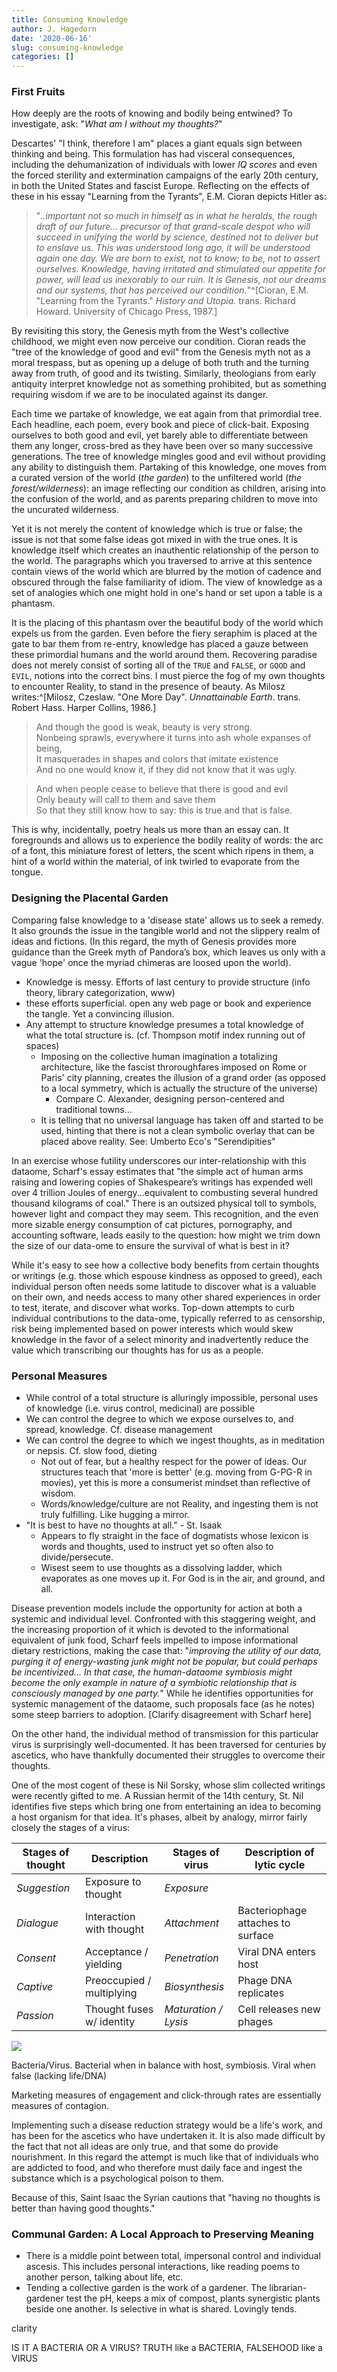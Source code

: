 ```yaml
---
title: Consuming Knowledge
author: J. Hagedorn
date: '2020-06-16'
slug: consuming-knowledge
categories: []
---
```


### First Fruits

How deeply are the roots of knowing and bodily being entwined?  To investigate, ask: "*What am I without my thoughts?*"  

Descartes' "I think, therefore I am" places a giant equals sign between thinking and being.  This formulation has had visceral consequences, including the dehumanization of individuals with lower *IQ scores* and even the forced sterility and extermination campaigns of the early 20th century, in both the United States and fascist Europe.  Reflecting on the effects of these in his essay "Learning from the Tyrants", E.M. Cioran depicts Hitler as: 

> "*..important not so much in himself as in what he heralds, the rough draft of our future... precursor of that grand-scale despot who will succeed in unifying the world by science, destined not to deliver but to enslave us.  This was understood long ago, it will be understood again one day.  We are born to exist, not to know; to be, not to assert ourselves.  Knowledge, having irritated and stimulated our appetite for power, will lead us inexorably to our ruin.  It is Genesis, not our dreams and our systems, that has perceived our condition.*"^[Cioran, E.M. "Learning from the Tyrants." *History and Utopia.* trans. Richard Howard. University of Chicago Press, 1987.]

By revisiting this story, the Genesis myth from the West's collective childhood, we might even now perceive our condition.  Cioran reads the "tree of the knowledge of good and evil" from the Genesis myth not as a moral trespass, but as opening up a deluge of both truth and the turning away from truth, of good and its twisting. Similarly, theologians from early antiquity interpret knowledge not as something prohibited, but as something requiring wisdom if we are to be inoculated against its danger.

Each time we partake of knowledge, we eat again from that primordial tree.  Each headline, each poem, every book and piece of click-bait.  Exposing ourselves to both good and evil, yet barely able to differentiate between them any longer, cross-bred as they have been over so many successive generations.  The tree of knowledge mingles good and evil without providing any ability to distinguish them.  Partaking of this knowledge, one moves from a curated version of the world (*the garden*) to the unfiltered world (*the forest/wilderness*): an image reflecting our condition as children, arising into the confusion of the world, and as parents preparing children to move into the uncurated wilderness.

Yet it is not merely the content of knowledge which is true or false; the issue is not that some false ideas got mixed in with the true ones.  It is knowledge itself which creates an inauthentic relationship of the person to the world.  The paragraphs which you traversed to arrive at this sentence contain views of the world which are blurred by the motion of cadence and obscured through the false familiarity of idiom. The view of knowledge as a set of analogies which one might hold in one's hand or set upon a table is a phantasm.

It is the placing of this phantasm over the beautiful body of the world which expels us from the garden.  Even before the fiery seraphim is placed at the gate to bar them from re-entry, knowledge has placed a gauze between these primordial humans and the world around them.  Recovering paradise does not merely consist of sorting all of the `TRUE` and `FALSE`, or `GOOD` and `EVIL`, notions into the correct bins.  I must pierce the fog of my own thoughts to encounter Reality, to stand in the presence of beauty.  As Milosz writes:^[Milosz, Czeslaw.  "One More Day". *Unnattainable Earth*. trans. Robert Hass.  Harper Collins, 1986.]

> And though the good is weak, beauty is very strong.  
Nonbeing sprawls, everywhere it turns into ash whole expanses of being,  
It masquerades in shapes and colors that imitate existence  
And no one would know it, if they did not know that it was ugly.  
  
> And when people cease to believe that there is good and evil  
Only beauty will call to them and save them  
So that they still know how to say: this is true and that is false.  

This is why, incidentally, poetry heals us more than an essay can.  It foregrounds and allows us to experience the bodily reality of words: the arc of a font, this miniature forest of letters, the scent which ripens in them, a hint of a world within the material, of ink twirled to evaporate from the tongue.

### Designing the Placental Garden

Comparing false knowledge to a 'disease state' allows us to seek a remedy. It also grounds the issue in the tangible world and not the slippery realm of ideas and fictions. (In this regard, the myth of Genesis provides more guidance than the Greek myth of Pandora’s box, which leaves us only with a vague 'hope' once the myriad chimeras are loosed upon the world).

  - Knowledge is messy.  Efforts of last century to provide structure (info theory, library categorization, www) 
  - these efforts superficial. open any web page or book and experience the tangle.  Yet a convincing illusion.
  - Any attempt to structure knowledge presumes a total knowledge of what the total structure is. (cf. Thompson motif index running out of spaces) 
    - Imposing on the collective human imagination a totalizing architecture, like the fascist throroughfares imposed on Rome or Paris' city planning, creates the illusion of a grand order (as opposed to a local symmetry, which is actually the structure of the universe)
      - Compare C. Alexander, designing person-centered and traditional towns...
    - It is telling that no universal language has taken off and started to be used, hinting that there is not a clean symbolic overlay that can be placed above reality.  See: Umberto Eco's "Serendipities"

In an exercise whose futility underscores our inter-relationship with this dataome, Scharf's essay estimates that "the simple act of human arms raising and lowering copies of Shakespeare’s writings has expended well over 4 trillion Joules of energy...equivalent to combusting several hundred thousand kilograms of coal."  There is an outsized physical toll to symbols, however light and compact they may seem.  This recognition, and the even more sizable energy consumption of cat pictures, pornography, and accounting software, leads easily to the question: how might we trim down the size of our data-ome to ensure the survival of what is best in it?

While it's easy to see how a collective body benefits from certain thoughts or writings (e.g. those which espouse kindness as opposed to greed), each individual person often needs some latitude to discover what is a valuable on their own, and needs access to many other shared experiences in order to test, iterate, and discover what works.  Top-down attempts to curb individual contributions to the data-ome, typically referred to as censorship, risk being implemented based on power interests which would skew knowledge in the favor of a select minority and inadvertently reduce the value which transcribing our thoughts has for us as a people. 

### Personal Measures
  - While control of a total structure is alluringly impossible, personal uses of knowledge (i.e. virus control, medicinal) are possible
  - We can control the degree to which we expose ourselves to, and spread, knowledge. Cf. disease management
  - We can control the degree to which we ingest thoughts, as in meditation or nepsis. Cf. slow food, dieting
    - Not out of fear, but a healthy respect for the power of ideas.  Our structures teach that 'more is better' (e.g. moving from G-PG-R in movies), yet this is more a consumerist mindset than reflective of wisdom.
    - Words/knowledge/culture are not Reality, and ingesting them is not truly fulfilling.  Like hugging a mirror.
  - "It is best to have no thoughts at all." - St. Isaak
    - Appears to fly straight in the face of dogmatists whose lexicon is words and thoughts, used to instruct yet so often also to divide/persecute.
    - Wisest seem to use thoughts as a dissolving ladder, which evaporates as one moves up it.  For God is in the air, and ground, and all.

Disease prevention models include the opportunity for action at both a systemic and individual level.  Confronted with this staggering weight, and the increasing proportion of it which is devoted to the informational equivalent of junk food, Scharf feels impelled to impose informational dietary restrictions, making the case that: "*improving the utility of our data, purging it of energy-wasting junk might not be popular, but could perhaps be incentivized... In that case, the human-dataome symbiosis might become the only example in nature of a symbiotic relationship that is consciously managed by one party.*"  While he identifies opportunities for systemic management of the dataome, such proposals face (as he notes) some steep barriers to adoption. [Clarify disagreement with Scharf here]

On the other hand, the individual method of transmission for this particular virus is surprisingly well-documented.  It has been traversed for centuries by ascetics, who have thankfully documented their struggles to overcome their thoughts.

One of the most cogent of these is Nil Sorsky, whose slim collected writings were recently gifted to me.  A Russian hermit of the 14th century, St. Nil identifies five steps which bring one from entertaining an idea to becoming a host organism for that idea. It's phases, albeit by analogy, mirror fairly closely the stages of a virus: 

**Stages of thought** | Description               | **Stages of virus**  | Description of lytic cycle
--------------------- | ------------------------- | -------------------- | --------------------------
*Suggestion*          | Exposure to thought       | *Exposure*           |   
*Dialogue*            | Interaction with thought  | *Attachment*         | Bacteriophage attaches to surface  
*Consent*             | Acceptance / yielding     | *Penetration*        | Viral DNA enters host  
*Captive*             | Preoccupied / multiplying | *Biosynthesis*       | Phage DNA replicates  
*Passion*             | Thought fuses w/ identity | *Maturation / Lysis* | Cell releases new phages  


![](https://s3-us-west-2.amazonaws.com/courses-images/wp-content/uploads/sites/1094/2016/11/03154519/OSC_Microbio_06_02_lyticcycle.jpg)

Bacteria/Virus.  Bacterial when in balance with host, symbiosis.  Viral when false (lacking life/DNA)

Marketing measures of engagement and click-through rates are essentially measures of contagion.

Implementing such a disease reduction strategy would be a life's work, and has been for the ascetics who have undertaken it. It is also made difficult by the fact that not all ideas are only true, and that some do provide nourishment. In this regard the attempt is much like that of individuals who are addicted to food, and who therefore must daily face and ingest the substance which is a psychological poison to them.

Because of this, Saint Isaac the Syrian cautions that "having no thoughts is better than having good thoughts."


### Communal Garden: A Local Approach to Preserving Meaning

  - There is a middle point between total, impersonal control and individual ascesis.  This includes personal interactions, like reading poems to another person, talking about life, etc.
  - Tending a collective garden is the work of a gardener.  The librarian-gardener test the pH, keeps a mix of compost, plants synergistic plants beside one another.  Is selective in what is shared.  Lovingly tends.

clarity 


IS IT A BACTERIA OR A VIRUS?  TRUTH like a BACTERIA, FALSEHOOD like a VIRUS
